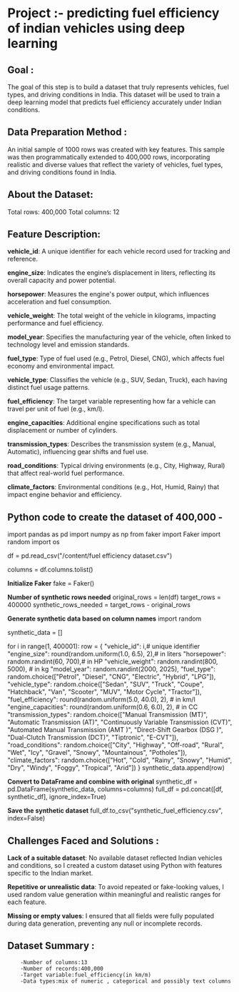 # Project :- predicting fuel efficiency of indian vehicles using deep learning 

## Goal :
The goal of this step is to build a dataset that truly represents vehicles, fuel types, and driving conditions in India. This dataset will be used to train a deep learning model that predicts fuel efficiency accurately under Indian conditions.

## Data Preparation Method :
An initial sample of 1000 rows was created with key features. This sample was then programmatically extended to 400,000 rows, incorporating realistic and diverse values that reflect the variety of vehicles, fuel types, and driving conditions found in India.

## About the Dataset:
Total rows: 400,000
Total columns: 12

## Feature Description: 

**vehicle_id**: A unique identifier for each vehicle record used for tracking and reference.

**engine_size**: Indicates the engine’s displacement in liters, reflecting its overall capacity and power potential.

**horsepower**: Measures the engine's power output, which influences acceleration and fuel consumption.

**vehicle_weight**: The total weight of the vehicle in kilograms, impacting performance and fuel efficiency.

**model_year**: Specifies the manufacturing year of the vehicle, often linked to technology level and emission standards.

**fuel_type**: Type of fuel used (e.g., Petrol, Diesel, CNG), which affects fuel economy and environmental impact.

**vehicle_type**: Classifies the vehicle (e.g., SUV, Sedan, Truck), each having distinct fuel usage patterns.

**fuel_efficiency**: The target variable representing how far a vehicle can travel per unit of fuel (e.g., km/l).

**engine_capacities**: Additional engine specifications such as total displacement or number of cylinders.

**transmission_types**: Describes the transmission system (e.g., Manual, Automatic), influencing gear shifts and fuel use.

**road_conditions**: Typical driving environments (e.g., City, Highway, Rural) that affect real-world fuel performance.

**climate_factors**: Environmental conditions (e.g., Hot, Humid, Rainy) that impact engine behavior and efficiency.



## Python code to create the dataset of 400,000 -

import pandas as pd
import numpy as np
from faker import Faker
import random
import os

df = pd.read_csv("/content/fuel efficiency dataset.csv")

columns = df.columns.tolist()

**Initialize Faker**
fake = Faker()

**Number of synthetic rows needed**
original_rows = len(df)
target_rows = 400000
synthetic_rows_needed = target_rows - original_rows

**Generate synthetic data based on column names**
import random

synthetic_data = []

for i in range(1, 400001):
    row = {
        "vehicle_id": i,# unique identifier
        "engine_size": round(random.uniform(1.0, 6.5), 2),# in liters
        "horsepower": random.randint(60, 700),# in HP
        "vehicle_weight": random.randint(800, 5000), # in kg
        "model_year": random.randint(2000, 2025),
        "fuel_type": random.choice(["Petrol", "Diesel", "CNG", "Electric", "Hybrid", "LPG"]),
        "vehicle_type": random.choice(["Sedan", "SUV", "Truck", "Coupe", "Hatchback", "Van", "Scooter", "MUV", "Motor Cycle", "Tractor"]),
        "fuel_efficiency": round(random.uniform(5.0, 40.0), 2), # in km/l
        "engine_capacities": round(random.uniform(0.6, 6.0), 2), # in CC
        "transmission_types": random.choice(["Manual Transmission (MT)", "Automatic Transmission (AT)", "Continuously Variable Transmission (CVT)", "Automated Manual Transmission (AMT )", "Direct-Shift Gearbox (DSG )", "Dual-Clutch Transmission (DCT)", "Tiptronic", "E-CVT"]),
        "road_conditions": random.choice(["City", "Highway", "Off-road", "Rural", "Wet", "Icy", "Gravel", "Snowy", "Mountainous", "Potholes"]),
        "climate_factors": random.choice(["Hot", "Cold", "Rainy", "Snowy", "Humid", "Dry", "Windy", "Foggy", "Tropical", "Arid"])
    }
    synthetic_data.append(row)

**Convert to DataFrame and combine with original**
synthetic_df = pd.DataFrame(synthetic_data, columns=columns)
full_df = pd.concat([df, synthetic_df], ignore_index=True)

**Save the synthetic dataset**
full_df.to_csv("synthetic_fuel_efficiency.csv", index=False)



## Challenges Faced and Solutions :

**Lack of a suitable dataset**:
No available dataset reflected Indian vehicles and conditions, so I created a custom dataset using Python with features specific to the Indian market.

**Repetitive or unrealistic data**:
To avoid repeated or fake-looking values, I used random value generation within meaningful and realistic ranges for each feature.

**Missing or empty values**:
I ensured that all fields were fully populated during data generation, preventing any null or incomplete records.

## Dataset Summary :
        -Number of columns:13
        -Number of records:400,000
        -Target variable:fuel_efficiency(in km/m)
        -Data types:mix of numeric , categorical and possibly text columns 


